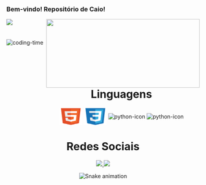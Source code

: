### Bem-vindo! Repositório de Caio!
<div>
  
  <img  height="180em" src="https://github-readme-stats.vercel.app/api?username=Caiopertav&show_icons=true&theme=react&include_all_commits=true&count_private=true"/>
  <img align="right" width="400em" height="180em" src="https://github-readme-stats.vercel.app/api/top-langs/?username=Caiopertav&layout=compact&langs_count=16&theme=react"/>
</div>
<br>

<div  align="center"> 
  <div style="display: inline_block"><br>
    <img align="left" height="250" alt="coding-time" src="code.gif">
    <h1 align="center">Linguagens</h1>
    <img align="center" height="45" width="60" alt="html-icon" src="https://raw.githubusercontent.com/devicons/devicon/master/icons/html5/html5-original.svg">
    <img align="center" height="45" width="60" alt="css-icon" src="https://raw.githubusercontent.com/devicons/devicon/master/icons/css3/css3-original.svg">
    <img align="center" height="45" width="60" alt="python-icon" src="https://cdn.jsdelivr.net/gh/devicons/devicon/icons/python/python-original-wordmark.svg">
    <img align="center" height="45" width="60" alt="python-icon" src="https://www.flaticon.com/br/icone-gratis/servidor-sql_5815585?term=sql&page=1&position=22&origin=tag&related_id=5815585">
   </div>
    
  
  <h1 align="center">Redes Sociais</h1>
    <a href = "mailto: caio_cpertav@poli.ufrj.br">
      <img  src="https://img.shields.io/badge/Gmail-D14836?style=for-the-badge&logo=gmail&logoColor=white">
    </a>
    <a href = "https://www.linkedin.com/in/luigi-gottardello-fonseca-44651a205/">
      <img  src="https://img.shields.io/badge/LinkedIn-0077B5?style=for-the-badge&logo=linkedin&logoColor=white">
    </a>
    
  
![Snake animation](https://github.com/LuigiGF/LuigiGF/blob/output/github-contribution-grid-snake.svg)
